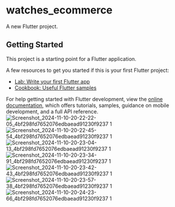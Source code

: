 # watches_ecommerce

A new Flutter project.
## Getting Started

This project is a starting point for a Flutter application.

A few resources to get you started if this is your first Flutter project:

- [Lab: Write your first Flutter app](https://docs.flutter.dev/get-started/codelab)
- [Cookbook: Useful Flutter samples](https://docs.flutter.dev/cookbook)

For help getting started with Flutter development, view the
[online documentation](https://docs.flutter.dev/), which offers tutorials,
samples, guidance on mobile development, and a full API reference.
![Screenshot_2024-11-10-20-22-22-05_4bf298fd7652076edbaead91230f9237 1](https://github.com/user-attachments/assets/8ea2d4fd-a098-4925-a8e4-56cb52df02be)
![Screenshot_2024-11-10-20-22-45-54_4bf298fd7652076edbaead91230f9237 1](https://github.com/user-attachments/assets/7081aefb-93cc-4aea-b53e-eafab1917c13)
![Screenshot_2024-11-10-20-23-04-13_4bf298fd7652076edbaead91230f9237 1](https://github.com/user-attachments/assets/94adab27-3f46-462c-af51-4823235a78db)
![Screenshot_2024-11-10-20-23-34-91_4bf298fd7652076edbaead91230f9237 1](https://github.com/user-attachments/assets/19ad8562-6fd2-4b94-8d65-283a0e03e319)
![Screenshot_2024-11-10-20-23-42-43_4bf298fd7652076edbaead91230f9237 1](https://github.com/user-attachments/assets/51481cdf-6a3a-49c9-8b99-e0da46523b1c)
![Screenshot_2024-11-10-20-23-57-38_4bf298fd7652076edbaead91230f9237 1](https://github.com/user-attachments/assets/d4a7ddb7-d8a3-44e1-b368-1de113fa5e39)
![Screenshot_2024-11-10-20-24-23-66_4bf298fd7652076edbaead91230f9237 1](https://github.com/user-attachments/assets/09b24cf7-cde2-4649-964f-2281f84602a8)

